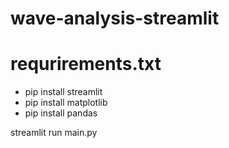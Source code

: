 # wave-analysis-streamlit

# requrirements.txt
- pip install streamlit
- pip install matplotlib
- pip install pandas

streamlit run main.py 
